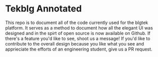 # Tekblg Annotated

This repo is to document all of the code currently used for the blgtek platform. It serves as a method to document how all the elegant UI was designed and in the spirt of open source is now available on Github. If there's a feature you'd like to see, shoot us a message! If you'd like to contribute to the overall design because you like what you see and apprieciate the efforts of an engineering student, give us a PR request.